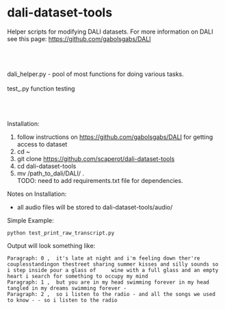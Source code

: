 # dali-dataset-tools
Helper scripts for modifying DALI datasets.  For more information on DALI see this page: https://github.com/gabolsgabs/DALI</br></br> </br></br>

dali_helper.py - pool of most functions for doing various tasks.</br></br>
test_<func name>.py function testing</br></br></br></br>

Installation:
1. follow instructions on https://github.com/gabolsgabs/DALI for getting access to dataset
2. cd ~  
3. git clone https://github.com/scaperot/dali-dataset-tools
4. cd dali-dataset-tools
5. mv /path_to_dali/DALI/ .  
TODO: need to add requirements.txt file for dependencies.

Notes on Installation:</br>
* all audio files will be stored to dali-dataset-tools/audio/

Simple Example:</br>

    python test_print_raw_transcript.py


Output will look something like:</br>

    Paragraph: 0 ,  it's late at night and i'm feeling down ther're couplesstandingon thestreet sharing summer kisses and silly sounds so i step inside pour a glass of     wine with a full glass and an empty heart i search for something to occupy my mind
    Paragraph: 1 ,  but you are in my head swimming forever in my head tangled in my dreams swimming forever -
    Paragraph: 2 ,  so i listen to the radio - and all the songs we used to know - - so i listen to the radio

